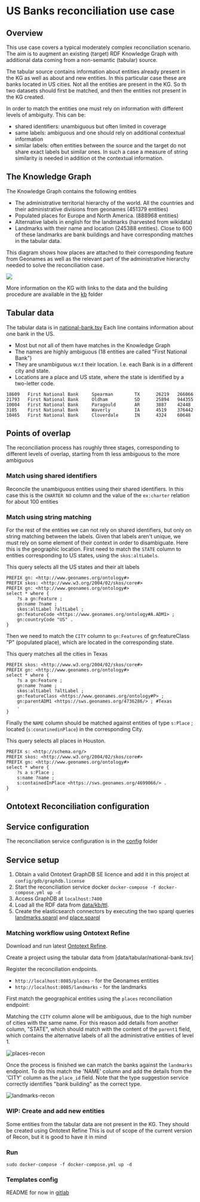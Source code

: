 # US Banks reconciliation use case

## Overview

This use case covers a typical moderately complex reconciliation scenario. 
The aim is to augment an existing (target) RDF Knowledge Graph with additional data coming from a non-semantic (tabular) source.

The tabular source contains information about entities already present in the KG 
as well as about and new entities. 
In this particular case these are banks located in US cities.
Not all the entities are present in the KG. 
So th two datasets should first be matched, 
and then the entities not present in the KG created. 

In order to match the entities one must rely on information with different levels of ambiguity. 
This can be:
* shared identifiers: unambiguous but often limited in coverage
* same labels: ambiguous and one should rely on additional contextual information
* similar labels: often entities between the source and the target do not share exact labels but similar ones. In such a case a measure of string similarity is needed in addition ot the contextual information. 

## The Knowledge Graph  

The Knowledge Graph contains the following entities
* The administrative territorial hierarchy of the world. All the countries and their administrative divisions from geonames (451379 entities)
* Populated places for Europe and North America. (888968 entities) 
* Alternative labels in english for the landmarks (harvested from wikidata)
* Landmarks with their name and location (245388 entities). Close to 600 of these landmarks are bank buildings and have corresponding matches in the tabular data.  

This diagram shows how places are attached to their corresponding feature from Geonames 
as well as the relevant part of the administrative hierarchy needed to solve the reconciliation case.

![](data/kb/model/geonames.png)

More information on the KG with links to the data 
and the building procedure are available in the [kb](data/kb) folder

## Tabular data 

The tabular data is in [national-bank.tsv](data/tabular/national-bank.tsv)
Each line contains information about one bank in the US. 
* Most but not all of them have matches in the Knowledge Graph
* The names are highly ambiguous (18 entities are called "First National Bank")
* They are unambiguous w.r.t their location. I.e. each Bank is in a different city and state.
* Locations are a place and US state, where the state is identified by a two-letter code.

```tsv
18609   First National Bank     Spearman        TX      26219   266066
21793   First National Bank     Oldham          SD      25894   944355
10004   First National Bank     Paragould       AR      3887    42448
3105    First National Bank     Waverly         IA      4519    376442
10465   First National Bank     Cloverdale      IN      4324    60648
```

## Points of overlap 

The reconciliation process has roughly three stages,
corresponding to different levels of overlap,
starting from th less ambiguous to the more ambiguous

### Match using shared identifiers

Reconcile the unambiguous entities using their shared identifiers. 
In this case this is the `CHARTER NO` column 
and the value of the `ex:charter` relation for about 100 entities


### Match using string matching 

For the rest of the entities we can not rely on shared identifiers, 
but only on string matching between the labels.
Given that labels aren't unique, we must rely on some element of their context in order to disambiguate.
Here this is the geographic location. 
First need to match the `STATE` column to entities corresponding to US states, using the `skos:altLabels`.

This query selects all the US states and their alt labels
```sparql
PREFIX gn: <http://www.geonames.org/ontology#>
PREFIX skos: <http://www.w3.org/2004/02/skos/core#>
PREFIX gn: <http://www.geonames.org/ontology#>
select * where {
    ?s a gn:Feature ;
    gn:name ?name ;
    skos:altLabel ?altLabel ;
    gn:featureCode <https://www.geonames.org/ontology#A.ADM1> ;
    gn:countryCode "US" .
}
```

Then we need to match the `CITY` column to `gn:Features` of gn:featureClass "P" (populated place), 
which are located in the corresponding state.

This query matches all the cities in Texas

```sparql
PREFIX skos: <http://www.w3.org/2004/02/skos/core#>
PREFIX gn: <http://www.geonames.org/ontology#>
select * where {
    ?s a gn:Feature ;
    gn:name ?name ;
    skos:altLabel ?altLabel ;
    gn:featureClass <https://www.geonames.org/ontology#P> ;
    gn:parentADM1 <https://sws.geonames.org/4736286/> ; #Texas
    . 
}
```

Finally the `NAME` column should be matched against entities of type `s:Place` ;
located (`s:conatinedinPlace`) in the corresponding City.

This query selects all places in Houston. 
```sparql
PREFIX s: <http://schema.org/>
PREFIX skos: <http://www.w3.org/2004/02/skos/core#>
PREFIX gn: <http://www.geonames.org/ontology#>
select * where {
    ?s a s:Place ;
    s:name ?name ;
    s:containedInPlace <https://sws.geonames.org/4699066/> .
}
```

## Ontotext Reconciliation configuration

## Service configuration

The reconciliation service configuration is in the [config](config) folder

## Service setup

1. Obtain a valid Ontotext GraphDB SE licence and add it in this project at `config/gdb/graphdb.license` 
2. Start the reconciliation service docker `docker-compose -f docker-compose.yml up -d`
3. Access GraphDB at `localhost:7400` 
4. Load all the RDF data from [data/kb/ttl](data/kb/ttl). 
5. Create the elasticsearch connectors by executing the two sparql queries [landmarks.sparql](config/reconciliator/landmarks.sparql) and [place.sparql](config/reconciliator/places.sparql)

### Matching workflow using Ontotext Refine

Download and run latest [Ontotext Refine](https://www.ontotext.com/products/ontotext-refine/).

Create a project using the tabular data from [data/tabular/national-bank.tsv]

Register the reconciliation endpoints.
* `http://localhost:8085/places` - for the Geonames entities 
* `http://localhost:8085/landmarks` - for the landmarks 

First match the geographical entities using the `places` reconciliation endpoint: 

Matching  the `CITY` column alone will be ambiguous,
due to the high number of cities with the same name.
For this reason add details from another column, "STATE", which should match with the content of the `parent1` field, 
which contains the alternative labels of all the administrative entities of level 1. 

![places-recon](img/places-OR-recon.png)

Once the process is finished we can match the banks against the `landmarks` endpoint. 
To do this match the 'NAME' column and add the details from the 'CITY' column as the `place_id` field.
Note that the type suggestion service correctly identifies "bank building" as the correct type.

![landmarks-recon](img/landmarks-OR-recon.png)

### WIP: Create and add new entities

Some entities from the tabular data are not present in the KG.
They should be created using Ontotext Refine
This is out of scope of the current version of Recon,
but it is good to have it in mind 

### Run

`sudo docker-compose -f docker-compose.yml up -d`

### Templates config 

README for now in [gitlab](https://gitlab.ontotext.com/graphdb-team/reconciliation/reconciliation-framework/-/tree/master/conciliator#mustache-templates)
